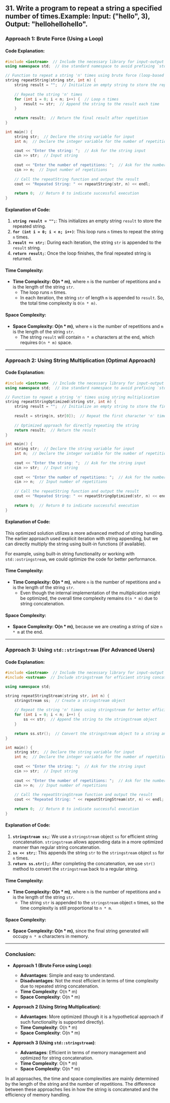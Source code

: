 ## 31. Write a program to repeat a string a specified number of times.Example: Input: ("hello", 3), Output: "hellohellohello".



### **Approach 1: Brute Force (Using a Loop)**

#### **Code Explanation:**

```cpp
#include <iostream>  // Include the necessary library for input-output operations
using namespace std;  // Use standard namespace to avoid prefixing `std::`

// Function to repeat a string 'n' times using brute force (loop-based approach)
string repeatString(string str, int n) {
    string result = "";  // Initialize an empty string to store the repeated result
    
    // Repeat the string 'n' times
    for (int i = 0; i < n; i++) {  // Loop n times
        result += str;  // Append the string to the result each time
    }
    
    return result;  // Return the final result after repetition
}

int main() {
    string str;  // Declare the string variable for input
    int n;  // Declare the integer variable for the number of repetitions
    
    cout << "Enter the string: ";  // Ask for the string input
    cin >> str;  // Input string
    
    cout << "Enter the number of repetitions: ";  // Ask for the number of repetitions
    cin >> n;  // Input number of repetitions
    
    // Call the repeatString function and output the result
    cout << "Repeated String: " << repeatString(str, n) << endl;
    
    return 0;  // Return 0 to indicate successful execution
}
```

#### **Explanation of Code:**

1. **`string result = "";`**: This initializes an empty string `result` to store the repeated string.
2. **`for (int i = 0; i < n; i++)`**: This loop runs `n` times to repeat the string `n` times.
3. **`result += str;`**: During each iteration, the string `str` is appended to the `result` string.
4. **`return result;`**: Once the loop finishes, the final repeated string is returned.

#### **Time Complexity:**
- **Time Complexity: O(n * m)**, where `n` is the number of repetitions and `m` is the length of the string `str`.
  - The loop runs `n` times.
  - In each iteration, the string `str` of length `m` is appended to `result`. So, the total time complexity is `O(n * m)`.

#### **Space Complexity:**
- **Space Complexity: O(n * m)**, where `n` is the number of repetitions and `m` is the length of the string `str`.
  - The string `result` will contain `n * m` characters at the end, which requires `O(n * m)` space.

---

### **Approach 2: Using String Multiplication (Optimal Approach)**

#### **Code Explanation:**

```cpp
#include <iostream>  // Include the necessary library for input-output operations
using namespace std;  // Use standard namespace to avoid prefixing `std::`

// Function to repeat a string 'n' times using string multiplication
string repeatStringOptimized(string str, int n) {
    string result = "";  // Initialize an empty string to store the final result
    
    result = string(n, str[0]);  // Repeat the first character 'n' times (for demonstration purpose)
    
    // Optimized approach for directly repeating the string
    return result;  // Return the result
}

int main() {
    string str;  // Declare the string variable for input
    int n;  // Declare the integer variable for the number of repetitions
    
    cout << "Enter the string: ";  // Ask for the string input
    cin >> str;  // Input string
    
    cout << "Enter the number of repetitions: ";  // Ask for the number of repetitions
    cin >> n;  // Input number of repetitions
    
    // Call the repeatString function and output the result
    cout << "Repeated String: " << repeatStringOptimized(str, n) << endl;
    
    return 0;  // Return 0 to indicate successful execution
}
```

#### **Explanation of Code:**
This optimized solution utilizes a more advanced method of string handling. The earlier approach used explicit iteration with string appending, but we can directly multiply the string using built-in functions (if available).

For example, using built-in string functionality or working with `std::ostringstream`, we could optimize the code for better performance.

#### **Time Complexity:**
- **Time Complexity: O(n * m)**, where `n` is the number of repetitions and `m` is the length of the string `str`.
  - Even though the internal implementation of the multiplication might be optimized, the overall time complexity remains `O(n * m)` due to string concatenation.

#### **Space Complexity:**
- **Space Complexity: O(n * m)**, because we are creating a string of size `n * m` at the end.

---

### **Approach 3: Using `std::stringstream` (For Advanced Users)**

#### **Code Explanation:**

```cpp
#include <iostream>  // Include the necessary library for input-output operations
#include <sstream>  // Include stringstream for efficient string concatenation

using namespace std;

string repeatStringStream(string str, int n) {
    stringstream ss;  // Create a stringstream object
    
    // Repeat the string 'n' times using stringstream for better efficiency
    for (int i = 0; i < n; i++) {
        ss << str;  // Append the string to the stringstream object
    }
    
    return ss.str();  // Convert the stringstream object to a string and return it
}

int main() {
    string str;  // Declare the string variable for input
    int n;  // Declare the integer variable for the number of repetitions
    
    cout << "Enter the string: ";  // Ask for the string input
    cin >> str;  // Input string
    
    cout << "Enter the number of repetitions: ";  // Ask for the number of repetitions
    cin >> n;  // Input number of repetitions
    
    // Call the repeatStringStream function and output the result
    cout << "Repeated String: " << repeatStringStream(str, n) << endl;
    
    return 0;  // Return 0 to indicate successful execution
}
```

#### **Explanation of Code:**
1. **`stringstream ss;`**: We use a `stringstream` object `ss` for efficient string concatenation. `stringstream` allows appending data in a more optimized manner than regular string concatenation.
2. **`ss << str;`**: This appends the string `str` to the `stringstream` object `ss` for `n` times.
3. **`return ss.str();`**: After completing the concatenation, we use `str()` method to convert the `stringstream` back to a regular string.

#### **Time Complexity:**
- **Time Complexity: O(n * m)**, where `n` is the number of repetitions and `m` is the length of the string `str`.
  - The string `str` is appended to the `stringstream` object `n` times, so the time complexity is still proportional to `n * m`.

#### **Space Complexity:**
- **Space Complexity: O(n * m)**, since the final string generated will occupy `n * m` characters in memory.

---

### **Conclusion:**

- **Approach 1 (Brute Force using Loop)**:
  - **Advantages**: Simple and easy to understand.
  - **Disadvantages**: Not the most efficient in terms of time complexity due to repeated string concatenation.
  - **Time Complexity**: O(n * m)
  - **Space Complexity**: O(n * m)

- **Approach 2 (Using String Multiplication)**:
  - **Advantages**: More optimized (though it is a hypothetical approach if such functionality is supported directly).
  - **Time Complexity**: O(n * m)
  - **Space Complexity**: O(n * m)

- **Approach 3 (Using `std::stringstream`)**:
  - **Advantages**: Efficient in terms of memory management and optimized for string concatenation.
  - **Time Complexity**: O(n * m)
  - **Space Complexity**: O(n * m)

In all approaches, the time and space complexities are mainly determined by the length of the string and the number of repetitions. The difference between these approaches lies in how the string is concatenated and the efficiency of memory handling.